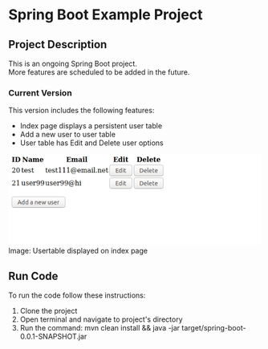 # Spring Boot Example Project
## Project Description
This is an ongoing Spring Boot project.  
More features are scheduled to be added in the future.

### Current Version
This version includes the following features:
* Index page displays a persistent user table
* Add a new user to user table
* User table has Edit and Delete user options

![Screenshot: Index page](screen1.jpeg)  
Image: Usertable displayed on index page

## Run Code
To run the code follow these instructions:
1. Clone the project
1. Open terminal and navigate to project's directory
1. Run the command: mvn clean install && java -jar target/spring-boot-0.0.1-SNAPSHOT.jar 
